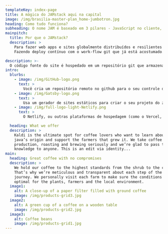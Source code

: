 ```yaml
---
templateKey: index-page
title: A mágica do JAMstack aqui na capital
image: /img/brasilia-master-plan_home-jumbotron.jpg
heading: Como tudo funciona?
subheading: O nome JAM é baseado em 3 pilares - JavaScript no cliente, APIs e Markup 'pré-buildado'.
mainpitch:
  title: Por que o JAMstack?
  description: >
    Para fazer web apps e sites globalmente distribuídos e resilientes a tráfico pesado.
    Fazendo deploy contínuo com o work-flow git que já está acostumado. Tudo isso tirando proveito de poder usar um design modular e consumir serviços via API.

description: >-
  O código fonte do site é hospedado em um repositório git que armazena o conteúdo e o código juntos em arquivos editáveis. Sempre que uma mudança é feita, um novo processo de build é inicializado que pré-renderiza o site ao criar páginas HTML baseadas em templates, conteúdo e dados. Por fim, todos os recursos são publicados globalmente em um CDN, perto dos usuários finais.
intro:
  blurbs:
    - image: /img/GitHub-logo.png
      text: >
        Você cria um repositório remoto no github para o seu controle de versão normalmente.
    - image: /img/Gatsby-logo.png
      text: >
        Usa um gerador de sites estáticos para criar o seu projeto do zero ou com um starter. O Gatsby (que usamos neste site) e o Nextjs são duas opções muito utilizadas pela comunidade do Reactjs. Porém existem vários outros baseados em ecossistemas fora do JavaScript também.
    - image: /img/full-logo-light-Netlify.png
      text: >
        O Netlify, ou outras plataformas de hospedagem (como o Vercel, dentre dezenas de outras), se encarrega de fazer o build da aplicação, servir os seus assets em um CDN globalmente distribuído e fazer a integração contínua dos seu repositório no GitHub para deploys contínuos sempre que comitar o seu código na branch configurada.

  heading: What we offer
  description: >
    Kaldi is the ultimate spot for coffee lovers who want to learn about their
    java’s origin and support the farmers that grew it. We take coffee
    production, roasting and brewing seriously and we’re glad to pass that
    knowledge to anyone. This is an edit via identity...
main:
  heading: Great coffee with no compromises
  description: >
    We hold our coffee to the highest standards from the shrub to the cup.
    That’s why we’re meticulous and transparent about each step of the coffee’s
    journey. We personally visit each farm to make sure the conditions are
    optimal for the plants, farmers and the local environment.
  image1:
    alt: A close-up of a paper filter filled with ground coffee
    image: /img/products-grid3.jpg
  image2:
    alt: A green cup of a coffee on a wooden table
    image: /img/products-grid2.jpg
  image3:
    alt: Coffee beans
    image: /img/products-grid1.jpg
---
```

